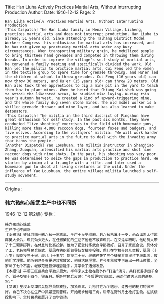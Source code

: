 Title: Han Liuha Actively Practices Martial Arts, Without Interrupting Production
Author:
Date: 1946-12-12
Page: 2

    Han Liuha Actively Practices Martial Arts, Without Interrupting Production
    [This Dispatch] The Han Liuha family in Henan Village, Licheng, practices martial arts and does not interrupt production. Han Liuha is already 51 years old. Since attending the Taihang District Model Workers Congress, his enthusiasm for martial arts has increased, and he has not given up practicing martial arts under any busy circumstances. When transporting military grain, he mobilized people to bring thirteen hand grenades and competed in throwing them during breaks. In order to improve the village's self-study of martial arts, he convened a family meeting and specifically divided the work. Old Han led the militia to practice martial arts, Cui Feng led the women in the textile group to spare time for grenade throwing, and Hu'er led the children at school to throw grenades. Cui Feng (16 years old) can now throw 30 meters, and Hu'er (15 years old) can throw 20 meters. Old Han also took three apprentices to dig a mine pit in the yard to teach them how to plant mines. When he heard that Chiang Kai-shek was going to attack the liberated areas, he studied mine laying. During this year's autumn harvest, he created a kind of upward-triggering mine, and the whole family dug seven stone mines. The old model worker is a skilled grenade thrower and mine layer, and has also learned to make detonators.
    [This Dispatch] The militia in the third district of Pingshun have great enthusiasm for self-study. In the past six months, they have conducted "live shooting" exercises in the field with homemade guns, killing more than 4,000 raccoon dogs, fourteen foxes and badgers, and five wolves. According to the villagers' militia: "We will work harder to practice martial arts in the future to deal with the invading army that harms the people."
    [Another Dispatch] Yao Loushuan, the militia instructor in Shangjiao Zhang, Zuoquan, intensified his martial arts practice and shot nine raccoon dogs with nine shots. In the past, his shooting was very poor. He was determined to seize the gaps in production to practice hard. He started by aiming at a triangle with a rifle, and later used a homemade gun to shoot at living creatures in the wild. Under the influence of Yao Loushuan, the entire village militia launched a self-study movement.



<hr /> 

Original: 


### 韩六孩热心练武  生产中也不间断

1946-12-12
第2版()
专栏：

    韩六孩热心练武
    生产中也不间断
    【本报讯】黎城河南村韩六孩一家练武，生产中亦不间断。韩六孩已五十一岁，他自出席太行区群英大会后，练武劲头更大，在任何繁忙的生活下他也不放弃练武。在义运军粮时，他动员人带了十三颗手掷弹，在休息时比赛投弹。他为了把全村练武自学都搞好，召开了家庭会议，具体分了工，老韩领导民兵练武，翠凤在纺织组领导妇女抽空投弹，虎儿在学校带领儿童投，翠凤（十六岁）现能投三十米，虎儿（十五岁）能投二十米，老韩还带了三个徒弟在院里打下埋雷坑，教他们学埋雷。他听到蒋介石要进攻解放区，他就钻研埋雷。在今年秋收中创造出一种上绞雷，全家凿了七个石雷，老模范是投弹埋雷能手，并学会了造爆发管。
    【本报讯】平顺三区民兵自学劲头很大，半年来以土枪在野外作“打生”演习，共打死貉＠四千余个，狐子及獾十四个，狼五只。据各村民兵反映：“今后更努力练武，来对付遭害人民的进犯军。”
    【又讯】左权上交漳民兵指导员姚楼拴，加紧练武，九枪打住九个貉＠。过去他的枪打的很不好，自己下决心在生产中抓紧空隙苦练，开始用步枪瞄三角，后来在野外用土枪打生物。在姚楼拴影响下，全村民兵都展开了自学运动。
